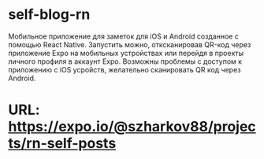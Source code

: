 # self-blog-rn
Мобильное приложение для заметок для iOS и Android созданное с помощью React Native.
Запустить можно, отксканировав QR-код через приложение Expo на мобильных устройствах или перейдя в проекты личного профиля в аккаунт Expo. Возможны проблемы с доступом к приложению с iOS усройств, желательно сканировать QR код через Android.
# URL: https://expo.io/@szharkov88/projects/rn-self-posts
